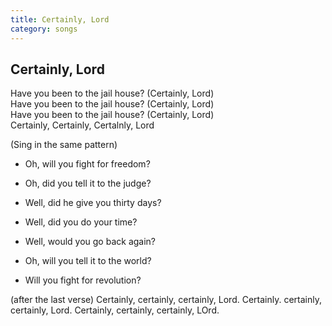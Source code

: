 ```yaml
---  
title: Certainly, Lord
category: songs  
---  
```

## Certainly, Lord

Have you been to the jail house? (Certainly, Lord)  
Have you been to the jail house? (Certainly, Lord)  
Have you been to the jail house? (Certainly, Lord)  
Certainly, Certainly, Certalnly, Lord

(Sing in the same pattern)

* Oh, will you fight for freedom?

* Oh, did you tell it to the judge?

* Well, did he give you thirty days?

* Well, did you do your time?

* Well, would you go back again?

* Oh, will you tell it to the world?

* Will you fight for revolution?

(after the last verse)
Certainly, certainly, certainly, Lord.
Certainly. certainly, certainly, Lord.
Certainly, certainly, certainly, LOrd.
